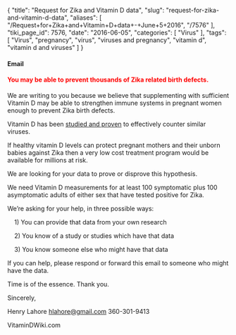 {
    "title": "Request for Zika and Vitamin D data",
    "slug": "request-for-zika-and-vitamin-d-data",
    "aliases": [
        "/Request+for+Zika+and+Vitamin+D+data+-+June+5+2016",
        "/7576"
    ],
    "tiki_page_id": 7576,
    "date": "2016-06-05",
    "categories": [
        "Virus"
    ],
    "tags": [
        "Virus",
        "pregnancy",
        "virus",
        "viruses and pregnancy",
        "vitamin d",
        "vitamin d and viruses"
    ]
}


#### Email

#### <span style="color:#F00;">You may be able to prevent thousands of Zika related birth defects.</span>

We are writing to you because we believe that supplementing with sufficient Vitamin D may be able to strengthen immune systems in pregnant women enough to prevent Zika birth defects.

Vitamin D has been [studied and proven](/tags/studied-and-proven.html) to effectively counter similar viruses.

If healthy vitamin D levels can protect pregnant mothers and their unborn babies against Zika then a very low cost treatment program would be available for millions at risk.

We are looking for your data to prove or disprove this hypothesis.

We need Vitamin D measurements for at least 100 symptomatic plus 100 asymptomatic adults of either sex that have tested positive for Zika.

We’re asking for your help, in three possible ways:

&nbsp; &nbsp;   1) You can provide that data from your own research

&nbsp; &nbsp;    2) You know of a study or studies which have that data

&nbsp; &nbsp;   3) You know someone else who might have that data

If you can help, please respond or forward this email to someone who might have the data.

Time is of the essence. Thank you.

Sincerely,

Henry Lahore hlahore@gmail.com 360-301-9413

VitaminDWiki.com